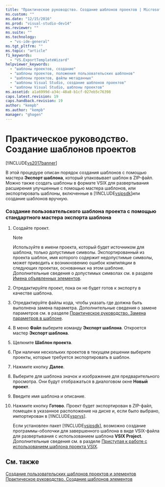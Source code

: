 ```yaml
---
title: "Практическое руководство. Создание шаблонов проектов | Microsoft Docs"
ms.custom: ""
ms.date: "12/15/2016"
ms.prod: "visual-studio-dev14"
ms.reviewer: ""
ms.suite: ""
ms.technology: 
  - "vs-ide-general"
ms.tgt_pltfrm: ""
ms.topic: "article"
f1_keywords: 
  - "VS.ExportTemplateWizard"
helpviewer_keywords: 
  - "шаблоны проектов, создание"
  - "шаблоны проектов, положения пользовательских шаблонов"
  - "шаблоны проектов, файлы метаданных"
  - "шаблоны Visual Studio, создание шаблонов проектов"
  - "шаблоны Visual Studio, шаблоны проектов"
ms.assetid: a1a6999d-a34c-48a8-b1cf-027eb5c76398
caps.latest.revision: 19
caps.handback.revision: 19
author: "kempb"
ms.author: "kempb"
manager: "ghogen"
---
```

# Практическое руководство. Создание шаблонов проектов
[!INCLUDE[vs2017banner](../code-quality/includes/vs2017banner.md)]

В этой процедуре описан порядок создания шаблонов с помощью мастера **Экспорт шаблона**, который упаковывает шаблон в ZIP\-файл.  Можно также создать шаблоны в формате VSIX для развертывания расширения улучшенные с помощью мастера шаблонов, или экспортировать шаблоны, включенные в [!INCLUDE[vsipsdk](../extensibility/includes/vsipsdk_md.md)]или создание шаблонов вручную.  
  
### Создание пользовательского шаблона проекта с помощью стандартного мастера экспорта шаблона  
  
1.  Создайте проект.  
  
    > [!NOTE]
    >  Используйте в имени проекта, который будет источником для шаблона, только допустимые символы.  Экспортированный из проекта шаблон, имя которого содержит недопустимые символы, может приводить к возникновению ошибок компиляции в следующих проектах, основанных на этом шаблоне.  Дополнительные сведения о допустимых символах см. в разделе [Имена объявленных элементов](/dotnet/visual-basic/programming-guide/language-features/declared-elements/declared-element-names).  
  
2.  Отредактируйте проект, пока он не будет готов к экспорту в качестве шаблона.  
  
3.  Отредактируйте файлы кода, чтобы указать где должна быть выполнена замена параметра.  Дополнительные сведения о замене параметров см. в разделе [Практическое руководство. Замена параметров в шаблоне](../ide/how-to-substitute-parameters-in-a-template.md).  
  
4.  В меню **Файл** выберите команду **Экспорт шаблона**.  Откроется мастер **Экспорт шаблона**.  
  
5.  Щелкните **Шаблон проекта**.  
  
6.  При наличии нескольких проектов в текущем решении выберите проекты, которые требуется экспортировать в шаблон.  
  
7.  Нажмите кнопку **Далее**.  
  
8.  Выберите для шаблона значок и изображение для предварительного просмотра.  Они будут отображаться в диалоговом окне **Новый проект**.  
  
9. Введите имя шаблона и описание.  
  
10. Нажмите кнопку **Готово**.  Проект будет экспортирован в ZIP\-файл, помещен в указанное расположение на диске и, если было выбрано, импортирован в [!INCLUDE[vsprvs](../code-quality/includes/vsprvs_md.md)].  
  
     Если установлен пакет [!INCLUDE[vsipsdk](../extensibility/includes/vsipsdk_md.md)], возможно создание программы\-оболочки для завершенного шаблона в виде VSIX\-файла для развертывания с использованием шаблона **VSIX Project**.  Дополнительные сведения см. в разделе [Приступая к работе с использованием шаблона проекта VSIX](../extensibility/getting-started-with-the-vsix-project-template.md).  
  
## См. также  
 [Создание пользовательских шаблонов проектов и элементов](../ide/creating-project-and-item-templates.md)   
 [Практическое руководство. Создание шаблонов элементов](../ide/how-to-create-item-templates.md)